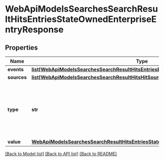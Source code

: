 # WebApiModelsSearchesSearchResultHitsEntriesStateOwnedEnterpriseEntryResponse

## Properties
Name | Type | Description | Notes
------------ | ------------- | ------------- | -------------
**events** | [**list[WebApiModelsSearchesSearchResultHitsEntriesEventsHitEventResponse]**](WebApiModelsSearchesSearchResultHitsEntriesEventsHitEventResponse.md) |  | [optional] 
**sources** | [**list[WebApiModelsSearchesSearchResultHitsHitSourceResponse]**](WebApiModelsSearchesSearchResultHitsHitSourceResponse.md) |  | [optional] 
**type** | **str** | Avaialable values are adverseMedia, disqualifiedDirector, insolvencyRegister, pep, pepLinked, profileOfInterest, enforcement, sanction, stateOwnedEnterprise | [optional] 
**value** | [**WebApiModelsSearchesSearchResultHitsEntriesStateOwnedEnterpriseEntryValueResponse**](WebApiModelsSearchesSearchResultHitsEntriesStateOwnedEnterpriseEntryValueResponse.md) |  | [optional] 

[[Back to Model list]](../README.md#documentation-for-models) [[Back to API list]](../README.md#documentation-for-api-endpoints) [[Back to README]](../README.md)

